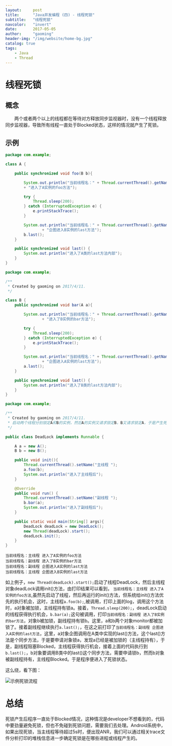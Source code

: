 ```yaml
---
layout:     post
title:      "Java并发编程 (四) - 线程死锁"
subtitle:   "线程死锁"
navcolor:   "invert"
date:       2017-05-05
author:     "gaoming"
header-img: "/img/website/home-bg.jpg"
catalog: true
tags:
    - Java 
    - Thread 
---
```


# 线程死锁

## 概念

  两个或者两个以上的线程都在等待对方释放同步监视器时，没有一个线程释放同步监视器，导致所有线程一直处于Blocked状态，这样的情况就产生了死锁。

## 示例

```java
package com.example;

class A {

    public synchronized void foo(B b){

        System.out.println("当前线程名：" + Thread.currentThread().getName()
        + "进入了A实例的foo方法");

        try {
            Thread.sleep(200);
        } catch (InterruptedException e) {
            e.printStackTrace();
        }

        System.out.println("当前线程名：" + Thread.currentThread().getName()
                + "企图进入B实例的last方法");
        b.last();
    }

    public synchronized void last() {
        System.out.println("进入了A类的last方法内部");
    }
}
```

```java
package com.example;

/**
 * Created by gaoming on 2017/4/11.
 */

class B {
    public synchronized void bar(A a){

        System.out.println("当前线程名：" + Thread.currentThread().getName()
                + "进入了B实例的bar方法");

        try {
            Thread.sleep(200);
        } catch (InterruptedException e) {
            e.printStackTrace();
        }

        System.out.println("当前线程名：" + Thread.currentThread().getName()
                + "企图进入A实例的last方法");
        a.last();
    }

    public synchronized void last() {
        System.out.println("进入了B类的last方法内部");
    }
}

```

```java
package com.example;

/**
 * Created by gaoming on 2017/4/11.
 * 启动两个线程分别锁定A和B的实例，然后A的实例又请求锁定B，B又请求锁定A，于是产生死锁。
 */

public class DeadLock implements Runnable {

    A a = new A();
    B b = new B();

    public void init(){
        Thread.currentThread().setName("主线程 ");
        a.foo(b);
        System.out.println("进入了主线程后");
    }

    @Override
    public void run() {
        Thread.currentThread().setName("副线程 ");
        b.bar(a);
        System.out.println("进入了副线程后");
    }

    public static void main(String[] args){
        DeadLock deadLock = new DeadLock();
        new Thread(deadLock).start();
        deadLock.init();
    }
}
```

```
当前线程名：主线程 进入了A实例的foo方法
当前线程名：副线程 进入了B实例的bar方法
当前线程名：副线程 企图进入A实例的last方法
当前线程名：主线程 企图进入B实例的last方法
```

如上例子，```new Thread(deadLock).start();```启动了线程DeadLock，然后主线程对象deadLock调用init()方法，由打印结果可以看到， ```当前线程名：主线程 进入了A实例的foo方法```,虽然先启动了线程，然后再运行的init()方法，但系统给init()方法优先的执行机会，这时，主线程```a.foo(b);```,被调用，打印上面的log，调用这个方法时，a对象被加锁，主线程持有锁a。接着，```Thread.sleep(200);```，deadLock启动的线程获得执行机会，```b.bar(a);```这句被调用，打印```当前线程名：副线程 进入了B实例的bar方法```，对象b被加锁，副线程持有锁b。这里，a和b两个对象monitor都被加锁了。接着副线程继续执行```a.last();```，在这之前打印了```当前线程名：副线程 企图进入A实例的last方法```，这里，a对象企图调用在A类中实现的last()方法，这个last()方法是个同步方法，于是要申请对象锁a，发现a已经是被加锁的（主线程持有），于是，副线程阻塞Blocked，主线程获得执行机会，接着上面的代码执行到```b.last();```，b对象要调用B类中的last()这个同步方法，需要申请锁b，然而b对象被副线程持有，主线程Blocked。于是程序便进入了死锁状态。

这么绕，看下图：

![示例死锁流程](https://github.com/GaoMingA/blogger/blob/master/img/java/DeadLock.png?raw=true)

# 总结

死锁产生后程序一直处于Blocked情况，这种情况是developer不想看到的，代码中要劲量避免死锁，但也不免碰到死锁问题，需要我们去处理。Android系统中，如果出现死锁，当主线程等待超过5s时，便出现ANR，我们可以通过相关trace文件分析打印的堆栈信息进一步确定死锁是在哪些进程或线程产生的。

